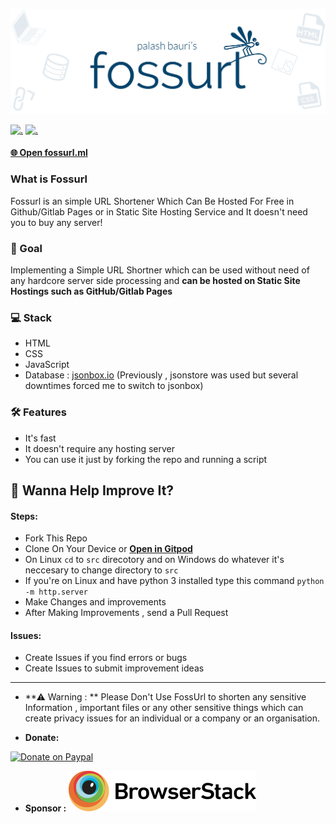 ![](./static/banner_2.png)

[![.](https://img.shields.io/badge/PRs-welcome-brightgreen.svg?style=flat-square)](http://makeapullrequest.com)
[![.](https://img.shields.io/badge/first--timers--only-friendly-blue.svg?style=flat-square)](https://www.firsttimersonly.com/)

#### [🌐 Open fossurl.ml](https://fossurl.ml)


### What is Fossurl

Fossurl is an simple URL Shortener Which Can Be Hosted For Free in Github/Gitlab Pages or in Static Site Hosting Service and It doesn't need you to buy any server!


### 🎯 Goal
Implementing a Simple URL Shortner which can be used without need of any hardcore server side processing and **can be hosted on Static Site Hostings such as GitHub/Gitlab Pages**

### 💻 Stack
* HTML
* CSS
* JavaScript
* Database : [jsonbox.io](https://jsonbox.io)
(Previously , jsonstore was used but several downtimes forced me to switch to jsonbox)

### 🛠️ Features
* It's fast
* It doesn't require any hosting server
* You can use it just by forking the repo and running a script


## 👻 Wanna Help Improve It?
#### Steps:
* Fork This Repo
* Clone On Your Device or [**Open in Gitpod**](https://gitpod.io/#https://github.com/bauripalash/fossurl)
* On Linux `cd` to `src` direcotory and on Windows do whatever it's neccesary to change directory to `src`
* If you're on Linux and have python 3 installed type this command `python -m http.server`
* Make Changes and improvements
* After Making Improvements , send a Pull Request
#### Issues:
* Create Issues if you find errors or bugs
* Create Issues to submit improvement ideas


---
* **⚠ Warning : **
Please Don't Use FossUrl to shorten any sensitive Information , important files or any other sensitive things which can create privacy issues for an individual or a company or an organisation.

* **Donate:**

 [![Donate on Paypal](https://www.paypalobjects.com/webstatic/en_US/i/buttons/pp-acceptance-medium.png)](https://www.paypal.me/bauripalash)


* **Sponsor :** 
[![BrowserStack](./static/browserstack.svg)](https://browserstack.com)

